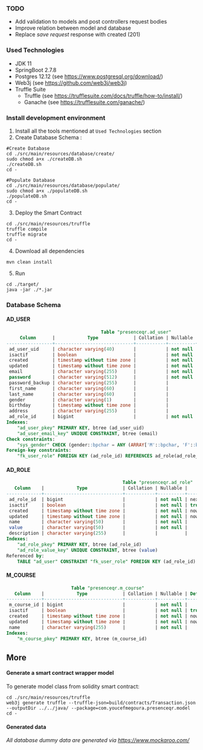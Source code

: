 ### TODO
+ Add validation to models and post controllers request bodies
+ Improve relation between model and database
+ Replace *save request* response with created (201) 

### Used Technologies
+ JDK 11
+ SpringBoot 2.7.8
+ Postgres 12.12 (see https://www.postgresql.org/download/)
+ Web3j (see https://github.com/web3j/web3j)
+ Truffle Suite
  + Truffle (see https://trufflesuite.com/docs/truffle/how-to/install/)
  + Ganache (see https://trufflesuite.com/ganache/)

### Install development environment
1. Install all the tools mentioned at `Used Technologies` section
2. Create Database Schema :
```shell
#Create Database
cd ./src/main/resources/database/create/
sudo chmod a+x ./createDB.sh
./createDB.sh
cd -

#Populate Database
cd ./src/main/resources/database/populate/
sudo chmod a+x ./populateDB.sh
./populateDB.sh
cd - 
```
3. Deploy the Smart Contract 
```shell
cd ./src/main/resources/truffle
truffle compile
truffle migrate
cd -
```
4. Download all dependencies
```shell
mvn clean install
```
5. Run 
```shell
cd ./target/
java -jar ./*.jar
```

### Database Schema
#### AD_USER
```sql
                                   Table "presenceqr.ad_user"
     Column      |            Type             | Collation | Nullable |         Default         
-----------------+-----------------------------+-----------+----------+-------------------------
 ad_user_uid     | character varying(40)       |           | not null | 
 isactif         | boolean                     |           | not null | true
 created         | timestamp without time zone |           | not null | now()
 updated         | timestamp without time zone |           | not null | now()
 email           | character varying(255)      |           | not null | 
 password        | character varying(512)      |           | not null | 
 password_backup | character varying(255)      |           |          | NULL::character varying
 first_name      | character varying(60)       |           |          | 
 last_name       | character varying(60)       |           |          | 
 gender          | character varying(1)        |           |          | 
 birthday        | timestamp without time zone |           |          | 
 address         | character varying(255)      |           |          | 
 ad_role_id      | bigint                      |           | not null | 
Indexes:
    "ad_user_pkey" PRIMARY KEY, btree (ad_user_uid)
    "ad_user_email_key" UNIQUE CONSTRAINT, btree (email)
Check constraints:
    "sys_gender" CHECK (gender::bpchar = ANY (ARRAY['M'::bpchar, 'F'::bpchar]))
Foreign-key constraints:
    "fk_user_role" FOREIGN KEY (ad_role_id) REFERENCES ad_role(ad_role_id)
```
#### AD_ROLE
```sql
                                           Table "presenceqr.ad_role"
   Column    |            Type             | Collation | Nullable |                   Default                   
-------------+-----------------------------+-----------+----------+---------------------------------------------
 ad_role_id  | bigint                      |           | not null | nextval('ad_role_ad_role_id_seq'::regclass)
 isactif     | boolean                     |           | not null | true
 created     | timestamp without time zone |           | not null | now()
 updated     | timestamp without time zone |           | not null | now()
 name        | character varying(50)       |           | not null | 
 value       | character varying(50)       |           | not null | 
 description | character varying(255)      |           |          | 
Indexes:
    "ad_role_pkey" PRIMARY KEY, btree (ad_role_id)
    "ad_role_value_key" UNIQUE CONSTRAINT, btree (value)
Referenced by:
    TABLE "ad_user" CONSTRAINT "fk_user_role" FOREIGN KEY (ad_role_id) REFERENCES ad_role(ad_role_id)
```
#### M_COURSE
```sql
                        Table "presenceqr.m_course"
   Column    |            Type             | Collation | Nullable | Default 
-------------+-----------------------------+-----------+----------+---------
 m_course_id | bigint                      |           | not null | 
 isactif     | boolean                     |           | not null | true
 created     | timestamp without time zone |           | not null | now()
 updated     | timestamp without time zone |           | not null | now()
 name        | character varying(255)      |           | not null | 
Indexes:
    "m_course_pkey" PRIMARY KEY, btree (m_course_id)

```

## More

#### Generate a smart contract wrapper model
To generate model class from solidity smart contract:
```shell
cd ./src/main/resources/truffle
web3j generate truffle --truffle-json=build/contracts/Transaction.json --outputDir ../../java/ --package=com.youcefmegoura.presenceqr.model
cd -
```

#### Generated data
_All database dummy data are generated via https://www.mockaroo.com/_